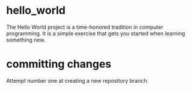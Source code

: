# hello_world
The Hello World project is a time-honored tradition in computer programming. It is a simple exercise that gets you started when learning something new.

# committing changes
Attempt number one at creating a new repository branch. 
